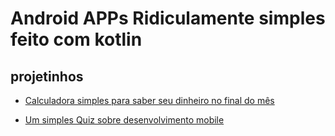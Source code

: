 # Android APPs Ridiculamente simples feito com kotlin

## projetinhos

- [Calculadora simples para saber seu dinheiro no final do mês](kotlin/CLTCalculator)  

- [Um simples Quiz sobre desenvolvimento mobile](kotlin/IGTIQuiz)